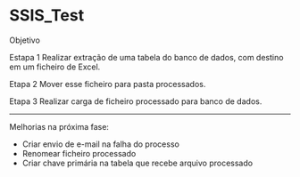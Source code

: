 # SSIS_Test


Objetivo 

Estapa 1 
Realizar extração de uma tabela do banco de dados, com destino em um ficheiro de Excel.

Etapa 2
Mover esse ficheiro para pasta processados. 

Etapa 3
Realizar carga de ficheiro processado para banco de dados.


---------------------------------------------------------------------------------------------
Melhorias na próxima fase:

 - Criar envio de e-mail na falha do processo
 - Renomear ficheiro processado 
 - Criar chave primária na tabela que recebe arquivo processado
